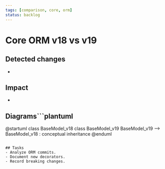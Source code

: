 ```yaml
---
tags: [comparison, core, orm]
status: backlog
---
```

# Core ORM v18 vs v19

## Detected changes
-

## Impact
-

## Diagrams```plantuml
@startuml
class BaseModel_v18
class BaseModel_v19
BaseModel_v19 --> BaseModel_v18 : conceptual inheritance
@enduml
```

## Tasks
- Analyze ORM commits.
- Document new decorators.
- Record breaking changes.




